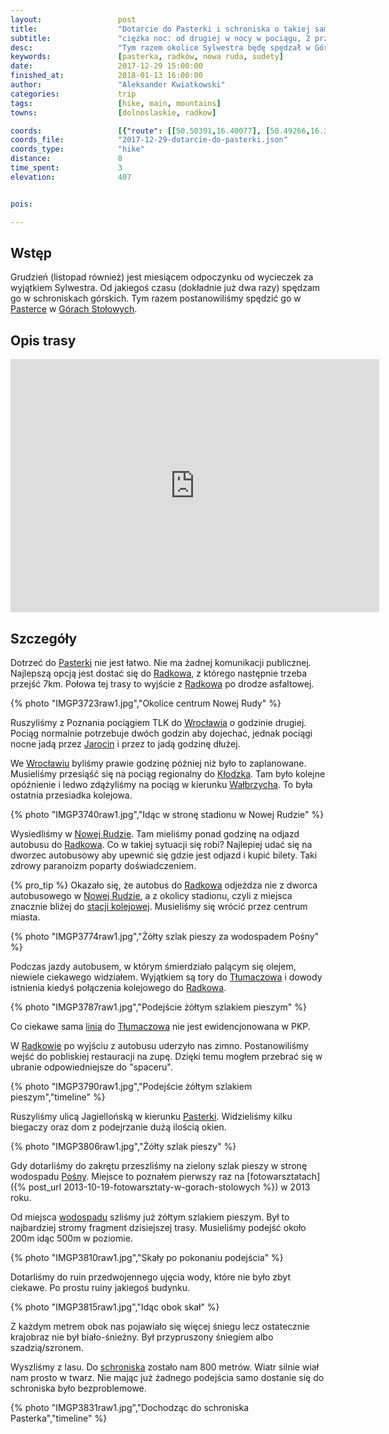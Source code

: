 ```yaml
---
layout:                 post
title:                  "Dotarcie do Pasterki i schroniska o takiej samej nazwie"
subtitle:               "ciężka noc: od drugiej w nocy w pociągu, 2 przesiadki, szukanie autobusu i 7km spacer"
desc:                   "Tym razem okolice Sylwestra będę spędzał w Górach Stołowych w Pasterce. Najpierw jednak należy się tam dostać, co nie jest takie proste."
keywords:               [pasterka, radków, nowa ruda, sudety]
date:                   2017-12-29 15:00:00
finished_at:            2018-01-13 16:00:00
author:                 "Aleksander Kwiatkowski"
categories:             trip
tags:                   [hike, main, mountains]
towns:                  [dolnoslaskie, radkow]

coords:                 [{"route": [[50.50391,16.40077], [50.49266,16.36300], [50.48797,16.35322], [50.49523,16.34068], [50.49447,16.32549]], "type": "hike"}]
coords_file:            "2017-12-29-dotarcie-do-pasterki.json"
coords_type:            "hike"
distance:               8
time_spent:             3
elevation:              407


pois:

---
```


[wiki-posna]: https://pl.wikipedia.org/wiki/Posna
[wiki-linia-tlumaczow]: https://pl.wikipedia.org/wiki/Linia_kolejowa_%C5%9Acinawka_%C5%9Arednia_%E2%80%93_T%C5%82umacz%C3%B3w
[wiki-pasterka-schronisko]: https://pl.wikipedia.org/wiki/Schronisko_PTTK_%E2%80%9EPasterka%E2%80%9D
[wiki-pasterka]: https://pl.wikipedia.org/wiki/Pasterka_(wojew%C3%B3dztwo_dolno%C5%9Bl%C4%85skie)
[wiki-radkow]: https://pl.wikipedia.org/wiki/Radk%C3%B3w
[wiki-wroclaw]: https://pl.wikipedia.org/wiki/Wroc%C5%82aw
[wiki-jarocin]: https://pl.wikipedia.org/wiki/Jarocin
[wiki-klodzko]: https://pl.wikipedia.org/wiki/K%C5%82odzko
[wiki-walbrzych]: https://pl.wikipedia.org/wiki/Wa%C5%82brzych
[wiki-nowa-ruda]: https://pl.wikipedia.org/wiki/Nowa_Ruda
[wiki-nowa-ruda-pkp]: https://pl.wikipedia.org/wiki/Nowa_Ruda_(stacja_kolejowa)
[wiki-tlumaczow]: https://pl.wikipedia.org/wiki/T%C5%82umacz%C3%B3w
[wiki-gory-stolowe]: https://pl.wikipedia.org/wiki/G%C3%B3ry_Sto%C5%82owe

Wstęp
-----

Grudzień (listopad również) jest miesiącem odpoczynku od wycieczek za wyjątkiem Sylwestra.
Od jakiegoś czasu (dokładnie już dwa razy) spędzam go w schroniskach górskich.
Tym razem postanowiliśmy spędzić go w [Pasterce][wiki-pasterka-schronisko]
w [Górach Stołowych][wiki-gory-stolowe].

Opis trasy
---------

<iframe height='405' width='590' frameborder='0' allowtransparency='true' scrolling='no' src='https://www.strava.com/activities/1338129841/embed/592384a4d41d3e0148b3c6e2259690bc28b15466'></iframe>

Szczegóły
---------

Dotrzeć do [Pasterki][wiki-pasterka] nie jest łatwo. Nie ma żadnej komunikacji publicznej.
Najlepszą opcją jest dostać się do [Radkowa][wiki-radkow], z którego następnie
trzeba przejść 7km. Połowa tej trasy to wyjście z [Radkowa][wiki-radkow]
po drodze asfaltowej.

{% photo "IMGP3723raw1.jpg","Okolice centrum Nowej Rudy" %}

Ruszyliśmy z Poznania pociągiem TLK do [Wrocławia][wiki-wroclaw] o godzinie drugiej.
Pociąg normalnie potrzebuje dwóch godzin aby dojechać, jednak pociągi nocne
jadą przez [Jarocin][wiki-jarocin] i przez to jadą godzinę dłużej.

We [Wrocławiu][wiki-wroclaw] byliśmy prawie godzinę później
niż było to zaplanowane. Musieliśmy przesiąść się na pociąg
regionalny do [Kłodzka][wiki-klodzko]. Tam było kolejne opóźnienie i ledwo zdążyliśmy
na pociąg w kierunku [Wałbrzycha][wiki-walbrzych]. To była ostatnia przesiadka
kolejowa.

{% photo "IMGP3740raw1.jpg","Idąc w stronę stadionu w Nowej Rudzie" %}

Wysiedliśmy w [Nowej Rudzie][wiki-nowa-ruda]. Tam mieliśmy ponad godzinę na odjazd
autobusu do [Radkowa][wiki-radkow]. Co w takiej sytuacji się robi? Najlepiej
udać się na dworzec autobusowy aby upewnić się gdzie jest odjazd i kupić bilety.
Taki zdrowy paranoizm poparty doświadczeniem.

{% pro_tip %} Okazało się, że autobus do [Radkowa][wiki-radkow]
odjeżdza nie z dworca autobusowego w [Nowej Rudzie][wiki-nowa-ruda],
a z okolicy stadionu, czyli z miejsca znacznie bliżej do [stacji kolejowej][wiki-nowa-ruda-pkp].
Musieliśmy się wrócić przez centrum miasta.

{% photo "IMGP3774raw1.jpg","Żółty szlak pieszy za wodospadem Pośny" %}

Podczas jazdy autobusem, w którym śmierdziało palącym się olejem, niewiele ciekawego
widziałem. Wyjątkiem są tory do [Tłumaczowa][wiki-tlumaczow] i dowody istnienia
kiedyś połączenia kolejowego do [Radkowa][wiki-radkow].

{% photo "IMGP3787raw1.jpg","Podejście żółtym szlakiem pieszym" %}

Co ciekawe sama [linia][wiki-linia-tlumaczow] do [Tłumaczowa][wiki-tlumaczow] nie
jest ewidencjonowana w PKP.

W [Radkowie][wiki-radkow] po wyjściu z autobusu uderzyło nas zimno. Postanowiliśmy
wejść do pobliskiej restauracji na zupę. Dzięki temu mogłem przebrać się
w ubranie odpowiedniejsze do "spaceru".

{% photo "IMGP3790raw1.jpg","Podejście żółtym szlakiem pieszym","timeline" %}

Ruszyliśmy ulicą Jagiellońską w kierunku [Pasterki][wiki-pasterka]. Widzieliśmy
kilku biegaczy oraz dom z podejrzanie dużą ilością okien.

{% photo "IMGP3806raw1.jpg","Żółty szlak pieszy" %}

Gdy dotarliśmy do zakrętu przeszliśmy na zielony szlak pieszy w stronę
wodospadu [Pośny][wiki-posna]. Miejsce to poznałem pierwszy raz
na [fotowarsztatach]({% post_url 2013-10-19-fotowarsztaty-w-gorach-stolowych %})
w 2013 roku.

Od miejsca [wodospadu][wiki-posna] szliśmy już żółtym szlakiem pieszym. Był
to najbardziej stromy fragment dzisiejszej trasy. Musieliśmy podejść około 200m
idąc 500m w poziomie.

{% photo "IMGP3810raw1.jpg","Skały po pokonaniu podejścia" %}

Dotarliśmy do ruin przedwojennego ujęcia wody, które nie było zbyt ciekawe.
Po prostu ruiny jakiegoś budynku.

{% photo "IMGP3815raw1.jpg","Idąc obok skał" %}

Z każdym metrem obok nas pojawiało się więcej śniegu lecz ostatecznie krajobraz
nie był biało-śnieżny. Był przypruszony śniegiem albo szadzią/szronem.

Wyszliśmy z lasu. Do [schroniska][wiki-pasterka-schronisko] zostało nam
800 metrów. Wiatr silnie wiał nam prosto w twarz. Nie mając już żadnego podejścia
samo dostanie się do schroniska było bezproblemowe.

{% photo "IMGP3831raw1.jpg","Dochodząc do schroniska Pasterka","timeline" %}
